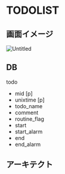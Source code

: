 # TODOLIST

## 画面イメージ
![Untitled](https://user-images.githubusercontent.com/22611735/126231053-ef22a400-8a6a-4236-89c0-fbe5bc5bec66.jpg)

## DB
todo
- mid [p]
- unixtime [p]
- todo_name
- comment
- routine_flag
- start
- start_alarm
- end
- end_alarm

## アーキテクト

